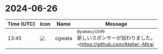 # 2024-06-26

|Time (UTC)|Icon|Name|Message|
|---|---|---|---|
|13:45|![](https://avatars.slack-edge.com/2019-11-22/845042642576_070441337abaca9fb7b3_72.png)|ogwata|`@yamasy1549`<br>新しいスポンサーが加わりました。<br><https://github.com/Atelier-Mirai|Atelier-Mirai><br>Monthly $1です。ページの修正をお願いします。<br><https://github.com/sponsors/vivliostyle/dashboard/your_sponsors><br><blockquote>Atelier Mirai</blockquote>|

